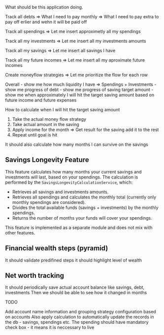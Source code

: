What should be this application doing.


Track all debts => What I need to pay monthly
                => What I need to pay extra to pay off erlier and wehn it will be paid off

Track all spendings => Let me insert approximetly all my spendings 

Track all my investments => Let me insert all my investments amounts

Track all my savings => Let me insert all savings I have

Track all my future incomes => Let me insert all my aproximate future incomes

Create moneyflow strategies => Let me prioritize the flow for each row

Overall - show me how much liquidity I have => Spendings + Investments
        - show me progress of debt 
        - show me progress of saving target amount
        - show me when approximately I will hit the target saving amount based on future income and future expenses

How to calculate when I will hit the target saving amount

1) Take the actual money flow strategy
2) Take actual amount in the saving
3) Apply income for the month => Get result for the saving add it to the rest
4) Repeat until goal is hit

It should also calculate how many months I can survive on the savings

Savings Longevity Feature
------------------------
This feature calculates how many months your current savings and investments will last, based on your spendings. 
The calculation is performed by the `SavingsLongevityCalculationService`, which:

- Retrieves all savings and investments amounts.
- Retrieves all spendings and calculates the monthly total (currently only monthly spendings are considered).
- Divides the total available funds (savings + investments) by the monthly spendings.
- Returns the number of months your funds will cover your spendings.

This feature is implemented as a separate module and does not mix with other features.


Financial wealth steps (pyramid)
------------------------

It should validate predifined steps it should highlight level of wealth

Net worth tracking
------------------------
It should periodically save actual account balance like savings, debt, investments
Then we should be able to see how it changed in months

TODO

Add account name information and grouping strategy configuration based on accounts
Also apply calculation to automatically update the records in the db - savings, spendings etc.
The spending should have mandatory check box - it means it is neccessary to live


